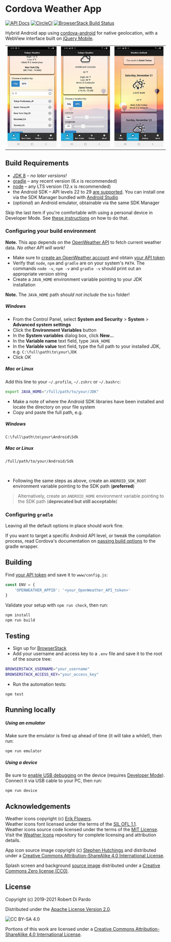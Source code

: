 # Cordova Weather App

[![API Docs]][API Docs Workflow]  [![CircleCI][cci-status-badge]][cci-status]  [![BrowserStack Build Status][bs-status-badge]][bs-status]

Hybrid Android app using [cordova-android] for native geolocation, with a WebView interface built on [jQuery Mobile].

|    |    |    |
|:--:|:--:|:--:|
|![WeatherWizard-daily-screen]|![WeatherWizard-gps-search]|![WeatherWizard-long-range]|

## Build Requirements

- [JDK 8](https://adoptopenjdk.net) &#x2013; *no later versions!*
- [gradle](https://gradle.org/install) &#x2013; any recent version (6.x is recommended)
- [node](https://nodejs.org/en/download) &#x2013; any LTS version (12.x is recommended)
- the Android SDK &#x2013; API levels 22 to 29 [are supported][minSdkVersion]. You can install one via the SDK Manager bundled with [Android Studio](https://developer.android.com/studio/install)
- (*optional*) an Android emulator, obtainable via the same SDK Manager

Skip the last item if you're comfortable with using a personal device in Developer Mode. See [these instructions][Developer Mode] on how to do that.

### Configuring your build environment

**Note.**
This app depends on the [OpenWeather API][] to fetch current weather data. *No other API will work!*

- Make sure to [create an OpenWeather account][] and obtain [your API token][]
- Verify that `node`, `npm` and `gradle` are on your system's `PATH`. The commands
`node -v`, `npm -v` and `gradle -v` should print out an appropriate version string
- Create a `JAVA_HOME` environment variable pointing to your JDK installation

**Note.**
The `JAVA_HOME` path *should not include* the `bin` folder!

##### Windows

- From the Control Panel, select **System and Security** > **System** > **Advanced system settings**
- Click the **Environment Variables** button
- In the **System variables** dialog box, click **New...**
- In the **Variable name** text field, type `JAVA_HOME`
- In the **Variable value** text field, type the full path to your installed JDK, e.g. `C:\full\path\to\your\JDK`
- Click *OK*

##### Mac or Linux

Add this line to your `~/.profile`, `~/.zshrc` or `~/.bashrc`:

```sh
export JAVA_HOME="/full/path/to/your/JDK"
```

- Make a note of where the Android SDK libraries have been installed and locate the directory on your file system
- Copy and paste the full path, e.g.

##### Windows

    C:\full\path\to\your\Android\Sdk

##### Mac or Linux

    /full/path/to/your/Android/Sdk
<br/>

- Following the same steps as above, create an `ANDROID_SDK_ROOT` environment variable pointing to the SDK path (**preferred**)

> Alternatively, create an `ANDROID_HOME` environment variable pointing to the SDK path (**deprecated but still acceptable**)

### Configuring `gradle`

Leaving all the default options in place should work fine.

If you want to target a specific Android API level, or tweak the compilation process, read Cordova's documentation on [passing build options] to the gradle wrapper.

## Building

Find [your API token][] and save it to `www/config.js`:

```javascript
const ENV = {
    'OPENWEATHER_APPID': '<your_OpenWeather_API_token>'
}
```

Validate your setup with `npm run check`, then run:

```text
npm install
npm run build
```

## Testing

- Sign up for [BrowserStack]
- Add your username and access key to a `.env` file and save it to the root of the source tree:

```sh
BROWSERSTACK_USERNAME="your_username"
BROWSERSTACK_ACCESS_KEY="your_access_key"
```

- Run the automation tests:

```text
npm test
```

## Running locally

##### Using an emulator

Make sure the emulator is fired up ahead of time (it will take a while!), then run:

```text
npm run emulator
```

##### Using a device

Be sure to [enable USB debugging] on the device (requires [Developer Mode]). Connect it via USB cable to your PC, then run:

```text
npm run device
```

## Acknowledgements

Weather icons copyright (c) [Erik Flowers](https://github.com/erikflowers/weather-icons).<br/>
Weather icons font licensed under the terms of the [SIL OFL 1.1](http://scripts.sil.org/OFL).<br/>
Weather icons source code licensed under the terms of the [MIT License](http://opensource.org/licenses/mit-license.html).<br/>
Visit the [Weather Icons](https://github.com/erikflowers/weather-icons) repository for complete licensing and attribution details.

App icon source image copyright (c) [Stephen Hutchings](https://www.iconfinder.com/icons/216532/stormy_weather_icon) and distributed under a [Creative Commons Attribution-ShareAlike 4.0 International License](https://creativecommons.org/licenses/by-sa/4.0).

Splash screen and background [source image](https://www.pexels.com/photo/assorted-hot-air-balloons-photo-during-sunset-670061) distributed under a [Creative Commons Zero license (CC0)](https://creativecommons.org/share-your-work/public-domain/cc0).

## License

Copyright (c) 2019-2021 Robert Di Pardo

Distributed under the [Apache License Version 2.0](https://opensource.org/licenses/Apache-2.0).

![CC BY-SA 4.0](https://i.creativecommons.org/l/by-sa/4.0/88x31.png)

Portions of this work are licensed under a [Creative Commons Attribution-ShareAlike 4.0 International License](http://creativecommons.org/licenses/by-sa/4.0/).


[cordova-android]: https://www.npmjs.com/package/cordova-android
[jQuery Mobile]: https://jquerymobile.com
[BrowserStack]: https://www.browserstack.com
[enable USB debugging]: https://www.recovery-android.com/enable-usb-debugging-on-android.html
[Developer Mode]: https://android.gadgethacks.com/how-to/unlock-developer-options-your-pixel-android-9-0-pie-0183349/
[minSdkVersion]: https://github.com/apache/cordova-android/pull/915/
[OpenWeather API]: https://openweathermap.org/api
[create an OpenWeather account]: https://openweathermap.org/guide#how
[your API token]: https://openweathermap.org/appid
[passing build options]: https://cordova.apache.org/docs/en/latest/guide/platforms/android/#configuring-gradle
[cci-status]: https://circleci.com/gh/rdipardo/cordova-weather-app
[cci-status-badge]: https://circleci.com/gh/rdipardo/cordova-weather-app.svg?style=svg
[bs-status]: https://app-automate.browserstack.com/dashboard/v2/builds/401dd049668eb908545b1c6ff845abecbfb33538
[bs-status-badge]: https://app-automate.browserstack.com/badge.svg?badge_key=ZjZJTTlKZCtrOEUweXBqTlR2THpDNkhZTXc4R3phdW9IbnRoOVA4WkpYOD0tLU00VjFSZEIxOGRKTXB6alR0TURkK1E9PQ==--4c44450eca889dc5b5905421dcf98e2197a07690
[API Docs]: https://github.com/rdipardo/cordova-weather-app/workflows/API%20Docs/badge.svg?branch=main
[API Docs Workflow]: https://github.com/rdipardo/cordova-weather-app/actions?query=workflow%3AAPI%20Docs
[WeatherWizard-daily-screen]: https://raw.githubusercontent.com/rdipardo/cordova-weather-app/main/.github/img/daily_city_search.jpg
[WeatherWizard-gps-search]: https://raw.githubusercontent.com/rdipardo/cordova-weather-app/main/.github/img/daily_gps_search.jpg
[WeatherWizard-long-range]: https://raw.githubusercontent.com/rdipardo/cordova-weather-app/main/.github/img/five_day_outlook.jpg
